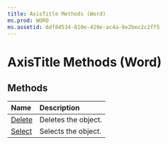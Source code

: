 ```yaml
---
title: AxisTitle Methods (Word)
ms.prod: WORD
ms.assetid: 6df84534-810e-429e-ac4a-8e2bec2c2ff5
---
```



# AxisTitle Methods (Word)

## Methods



|**Name**|**Description**|
|:-----|:-----|
|[Delete](axistitle-delete-method-word.md)|Deletes the object.|
|[Select](axistitle-select-method-word.md)|Selects the object.|

